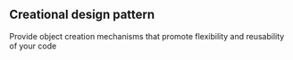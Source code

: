 ## Creational design pattern

Provide object creation mechanisms that promote flexibility and reusability of your code
